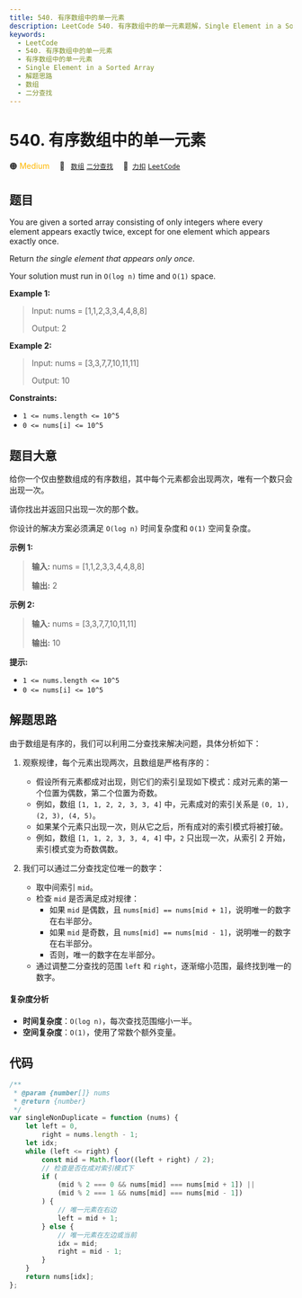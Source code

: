 ```yaml
---
title: 540. 有序数组中的单一元素
description: LeetCode 540. 有序数组中的单一元素题解，Single Element in a Sorted Array，包含解题思路、复杂度分析以及完整的 JavaScript 代码实现。
keywords:
  - LeetCode
  - 540. 有序数组中的单一元素
  - 有序数组中的单一元素
  - Single Element in a Sorted Array
  - 解题思路
  - 数组
  - 二分查找
---
```


# 540. 有序数组中的单一元素

🟠 <font color=#ffb800>Medium</font>&emsp; 🔖&ensp; [`数组`](/tag/array.md) [`二分查找`](/tag/binary-search.md)&emsp; 🔗&ensp;[`力扣`](https://leetcode.cn/problems/single-element-in-a-sorted-array) [`LeetCode`](https://leetcode.com/problems/single-element-in-a-sorted-array)

## 题目

You are given a sorted array consisting of only integers where every element
appears exactly twice, except for one element which appears exactly once.

Return _the single element that appears only once_.

Your solution must run in `O(log n)` time and `O(1)` space.

**Example 1:**

> Input: nums = [1,1,2,3,3,4,4,8,8]
>
> Output: 2

**Example 2:**

> Input: nums = [3,3,7,7,10,11,11]
>
> Output: 10

**Constraints:**

- `1 <= nums.length <= 10^5`
- `0 <= nums[i] <= 10^5`

## 题目大意

给你一个仅由整数组成的有序数组，其中每个元素都会出现两次，唯有一个数只会出现一次。

请你找出并返回只出现一次的那个数。

你设计的解决方案必须满足 `O(log n)` 时间复杂度和 `O(1)` 空间复杂度。

**示例 1:**

> **输入:** nums = [1,1,2,3,3,4,4,8,8]
>
> **输出:** 2

**示例 2:**

> **输入:** nums = [3,3,7,7,10,11,11]
>
> **输出:** 10

**提示:**

- `1 <= nums.length <= 10^5`
- `0 <= nums[i] <= 10^5`

## 解题思路

由于数组是有序的，我们可以利用二分查找来解决问题，具体分析如下：

1. 观察规律，每个元素出现两次，且数组是严格有序的：

   - 假设所有元素都成对出现，则它们的索引呈现如下模式：成对元素的第一个位置为偶数，第二个位置为奇数。
   - 例如，数组 `[1, 1, 2, 2, 3, 3, 4]` 中，元素成对的索引关系是 `(0, 1), (2, 3), (4, 5)`。
   - 如果某个元素只出现一次，则从它之后，所有成对的索引模式将被打破。
   - 例如，数组 `[1, 1, 2, 3, 3, 4, 4]` 中，`2` 只出现一次，从索引 2 开始，索引模式变为奇数偶数。

2. 我们可以通过二分查找定位唯一的数字：
   - 取中间索引 `mid`。
   - 检查 `mid` 是否满足成对规律：
     - 如果 `mid` 是偶数，且 `nums[mid] == nums[mid + 1]`，说明唯一的数字在右半部分。
     - 如果 `mid` 是奇数，且 `nums[mid] == nums[mid - 1]`，说明唯一的数字在右半部分。
     - 否则，唯一的数字在左半部分。
   - 通过调整二分查找的范围 `left` 和 `right`，逐渐缩小范围，最终找到唯一的数字。

#### 复杂度分析

- **时间复杂度**：`O(log n)`，每次查找范围缩小一半。
- **空间复杂度**：`O(1)`，使用了常数个额外变量。

## 代码

```javascript
/**
 * @param {number[]} nums
 * @return {number}
 */
var singleNonDuplicate = function (nums) {
	let left = 0,
		right = nums.length - 1;
	let idx;
	while (left <= right) {
		const mid = Math.floor((left + right) / 2);
		// 检查是否在成对索引模式下
		if (
			(mid % 2 === 0 && nums[mid] === nums[mid + 1]) ||
			(mid % 2 === 1 && nums[mid] === nums[mid - 1])
		) {
			// 唯一元素在右边
			left = mid + 1;
		} else {
			// 唯一元素在左边或当前
			idx = mid;
			right = mid - 1;
		}
	}
	return nums[idx];
};
```
